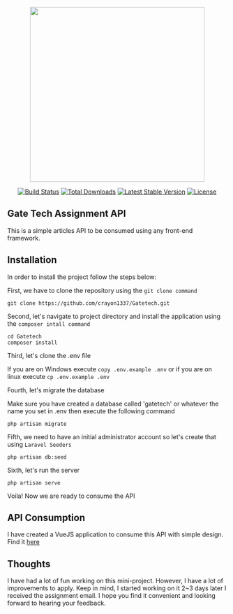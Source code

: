 <p align="center"><a href="https://laravel.com" target="_blank"><img src="https://raw.githubusercontent.com/laravel/art/master/logo-lockup/5%20SVG/2%20CMYK/1%20Full%20Color/laravel-logolockup-cmyk-red.svg" width="400"></a></p>

<p align="center">
<a href="https://travis-ci.org/laravel/framework"><img src="https://travis-ci.org/laravel/framework.svg" alt="Build Status"></a>
<a href="https://packagist.org/packages/laravel/framework"><img src="https://img.shields.io/packagist/dt/laravel/framework" alt="Total Downloads"></a>
<a href="https://packagist.org/packages/laravel/framework"><img src="https://img.shields.io/packagist/v/laravel/framework" alt="Latest Stable Version"></a>
<a href="https://packagist.org/packages/laravel/framework"><img src="https://img.shields.io/packagist/l/laravel/framework" alt="License"></a>
</p>

## Gate Tech Assignment API

This is a simple articles API to be consumed using any front-end framework.

## Installation
In order to install the project follow the steps below:

First, we have to clone the repository using the `git clone command`

`git clone https://github.com/crayon1337/Gatetech.git`

Second, let's navigate to project directory and install the application using the `composer intall command`

`cd Gatetech` <br>
`composer install`

Third, let's clone the .env file

If you are on Windows execute `copy .env.example .env` or if you are on linux execute `cp .env.example .env`

Fourth, let's migrate the database

Make sure you have created a database called 'gatetech' or whatever the name you set in .env then execute the following command

`php artisan migrate`

Fifth, we need to have an initial administrator account so let's create that using `Laravel Seeders`

`php artisan db:seed`

Sixth, let's run the server

`php artisan serve`

Voila! Now we are ready to consume the API

## API Consumption
I have created a VueJS application to consume this API with simple design. Find it [here](http://github.com/crayon1337/gatetechvuejs)

## Thoughts
I have had a lot of fun working on this mini-project. However, I have a lot of improvements to apply. Keep in mind, I started working on it 2~3 days later I received the assignment email. I hope you find it convenient and looking forward to hearing your feedback.
